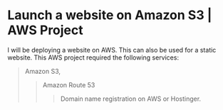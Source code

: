 # Launch a website on Amazon S3 | AWS Project

I will be deploying a website on AWS.
This can also be used for a static website.
This AWS project required the following services:
>Amazon S3, 
>>Amazon Route 53
>>>Domain name registration on AWS or Hostinger.
